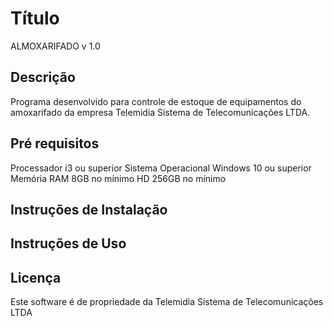 # Título
ALMOXARIFADO v 1.0

## Descrição
Programa desenvolvido para controle de estoque de equipamentos do amoxarifado da empresa Telemidia Sistema de Telecomunicações LTDA.

## Pré requisitos
Processador i3 ou superior
Sistema Operacional Windows 10 ou superior
Memória RAM 8GB no mínimo
HD 256GB no mínimo


## Instruções de Instalação

## Instruções de Uso

## Licença
Este software é de propriedade da Telemidia Sistema de Telecomunicações LTDA
